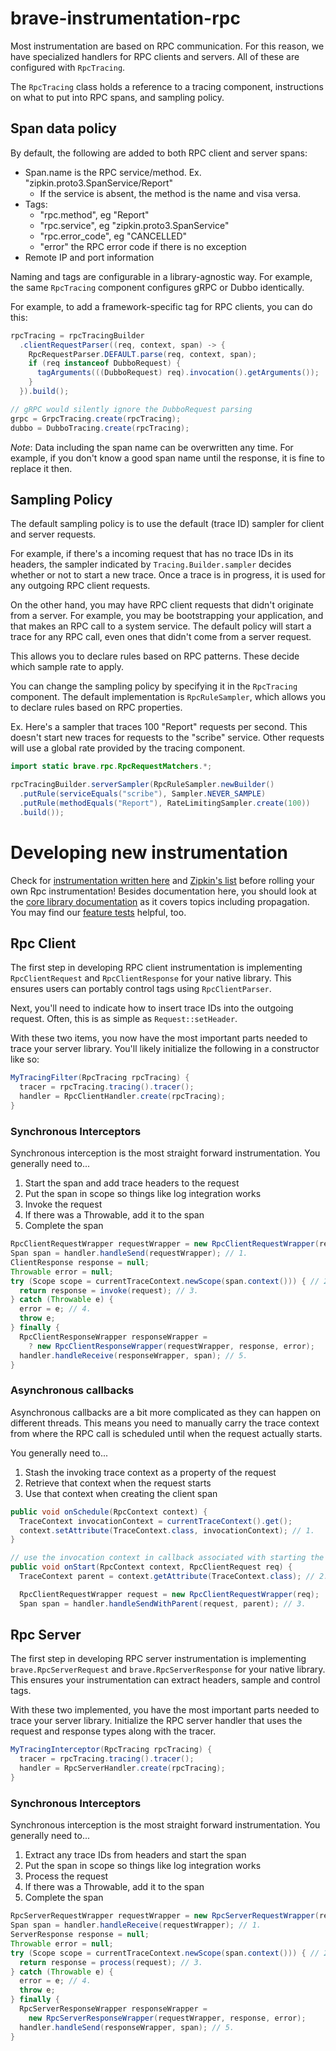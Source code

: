 # brave-instrumentation-rpc

Most instrumentation are based on RPC communication. For this reason,
we have specialized handlers for RPC clients and servers. All of these
are configured with `RpcTracing`.

The `RpcTracing` class holds a reference to a tracing component,
instructions on what to put into RPC spans, and sampling policy.

## Span data policy
By default, the following are added to both RPC client and server spans:
* Span.name is the RPC service/method. Ex. "zipkin.proto3.SpanService/Report"
  * If the service is absent, the method is the name and visa versa.
* Tags:
  * "rpc.method", eg "Report"
  * "rpc.service", eg "zipkin.proto3.SpanService"
  * "rpc.error_code", eg "CANCELLED"
  * "error" the RPC error code if there is no exception
* Remote IP and port information

Naming and tags are configurable in a library-agnostic way. For example,
the same `RpcTracing` component configures gRPC or Dubbo identically.

For example, to add a framework-specific tag for RPC clients, you can do this:

```java
rpcTracing = rpcTracingBuilder
  .clientRequestParser((req, context, span) -> {
    RpcRequestParser.DEFAULT.parse(req, context, span);
    if (req instanceof DubboRequest) {
      tagArguments(((DubboRequest) req).invocation().getArguments());
    }
  }).build();

// gRPC would silently ignore the DubboRequest parsing
grpc = GrpcTracing.create(rpcTracing);
dubbo = DubboTracing.create(rpcTracing);
```

*Note*: Data including the span name can be overwritten any time. For example,
if you don't know a good span name until the response, it is fine to replace it
then.

## Sampling Policy
The default sampling policy is to use the default (trace ID) sampler for
client and server requests.

For example, if there's a incoming request that has no trace IDs in its
headers, the sampler indicated by `Tracing.Builder.sampler` decides whether
or not to start a new trace. Once a trace is in progress, it is used for
any outgoing RPC client requests.

On the other hand, you may have RPC client requests that didn't originate
from a server. For example, you may be bootstrapping your application,
and that makes an RPC call to a system service. The default policy will
start a trace for any RPC call, even ones that didn't come from a server
request.

This allows you to declare rules based on RPC patterns. These decide
which sample rate to apply.

You can change the sampling policy by specifying it in the `RpcTracing`
component. The default implementation is `RpcRuleSampler`, which allows
you to declare rules based on RPC properties.

Ex. Here's a sampler that traces 100 "Report" requests per second. This
doesn't start new traces for requests to the "scribe" service. Other
requests will use a global rate provided by the tracing component.

```java
import static brave.rpc.RpcRequestMatchers.*;

rpcTracingBuilder.serverSampler(RpcRuleSampler.newBuilder()
  .putRule(serviceEquals("scribe"), Sampler.NEVER_SAMPLE)
  .putRule(methodEquals("Report"), RateLimitingSampler.create(100))
  .build());
```

# Developing new instrumentation

Check for [instrumentation written here](../) and [Zipkin's list](https://zipkin.io/pages/tracers_instrumentation)
before rolling your own Rpc instrumentation! Besides documentation here,
you should look at the [core library documentation](../../brave/README.md) as it
covers topics including propagation. You may find our [feature tests](src/test/java/brave/rpc/features) helpful, too.

## Rpc Client

The first step in developing RPC client instrumentation is implementing
`RpcClientRequest` and `RpcClientResponse` for your native library.
This ensures users can portably control tags using `RpcClientParser`.

Next, you'll need to indicate how to insert trace IDs into the outgoing
request. Often, this is as simple as `Request::setHeader`.

With these two items, you now have the most important parts needed to
trace your server library. You'll likely initialize the following in a
constructor like so:
```java
MyTracingFilter(RpcTracing rpcTracing) {
  tracer = rpcTracing.tracing().tracer();
  handler = RpcClientHandler.create(rpcTracing);
}
```

### Synchronous Interceptors

Synchronous interception is the most straight forward instrumentation.
You generally need to...
1. Start the span and add trace headers to the request
2. Put the span in scope so things like log integration works
3. Invoke the request
4. If there was a Throwable, add it to the span
5. Complete the span

```java
RpcClientRequestWrapper requestWrapper = new RpcClientRequestWrapper(request);
Span span = handler.handleSend(requestWrapper); // 1.
ClientResponse response = null;
Throwable error = null;
try (Scope scope = currentTraceContext.newScope(span.context())) { // 2.
  return response = invoke(request); // 3.
} catch (Throwable e) {
  error = e; // 4.
  throw e;
} finally {
  RpcClientResponseWrapper responseWrapper =
    ? new RpcClientResponseWrapper(requestWrapper, response, error);
  handler.handleReceive(responseWrapper, span); // 5.
}
```

### Asynchronous callbacks

Asynchronous callbacks are a bit more complicated as they can happen on
different threads. This means you need to manually carry the trace context from
where the RPC call is scheduled until when the request actually starts.

You generally need to...
1. Stash the invoking trace context as a property of the request
2. Retrieve that context when the request starts
3. Use that context when creating the client span

```java
public void onSchedule(RpcContext context) {
  TraceContext invocationContext = currentTraceContext().get();
  context.setAttribute(TraceContext.class, invocationContext); // 1.
}

// use the invocation context in callback associated with starting the request
public void onStart(RpcContext context, RpcClientRequest req) {
  TraceContext parent = context.getAttribute(TraceContext.class); // 2.

  RpcClientRequestWrapper request = new RpcClientRequestWrapper(req);
  Span span = handler.handleSendWithParent(request, parent); // 3.
```

## Rpc Server

The first step in developing RPC server instrumentation is implementing
`brave.RpcServerRequest` and `brave.RpcServerResponse` for your native
library. This ensures your instrumentation can extract headers, sample and
control tags.

With these two implemented, you have the most important parts needed to trace
your server library. Initialize the RPC server handler that uses the request
and response types along with the tracer.

```java
MyTracingInterceptor(RpcTracing rpcTracing) {
  tracer = rpcTracing.tracing().tracer();
  handler = RpcServerHandler.create(rpcTracing);
}
```

### Synchronous Interceptors

Synchronous interception is the most straight forward instrumentation.
You generally need to...
1. Extract any trace IDs from headers and start the span
2. Put the span in scope so things like log integration works
3. Process the request
4. If there was a Throwable, add it to the span
5. Complete the span

```java
RpcServerRequestWrapper requestWrapper = new RpcServerRequestWrapper(request);
Span span = handler.handleReceive(requestWrapper); // 1.
ServerResponse response = null;
Throwable error = null;
try (Scope scope = currentTraceContext.newScope(span.context())) { // 2.
  return response = process(request); // 3.
} catch (Throwable e) {
  error = e; // 4.
  throw e;
} finally {
  RpcServerResponseWrapper responseWrapper =
    new RpcServerResponseWrapper(requestWrapper, response, error);
  handler.handleSend(responseWrapper, span); // 5.
}
```
